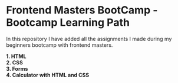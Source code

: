 # Frontend Masters BootCamp - Bootcamp Learning Path

In this repository I have added all the assignments I made during my beginners bootcamp with frontend masters.

**1. HTML**<br>
**2. CSS**<br>
**3. Forms**<br>
**4. Calculator with HTML and CSS**

